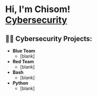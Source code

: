 <h1>Hi, I'm Chisom! <br/><a href="https://www.linkedin.com/in/chisomo/">Cybersecurity</a> </h1>

<h2>👨‍💻 Cybersecurity Projects:</h2>

- <b>Blue Team</b>
  - [blank]
- <b>Red Team</b>
  - [blank]
- <b>Bash</b>
  - [blank]
- <b>Python</b>
  - [blank]
